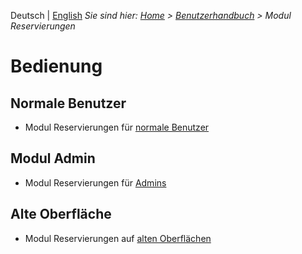 <!-- TITLE: Reservations -->
<!-- SUBTITLE: A quick summary of Reservations -->

Deutsch | [English](/en/modules/reservations)
*Sie sind hier: [Home](/home) > [Benutzerhandbuch](/de/user-guide) > Modul Reservierungen*

# Bedienung
## Normale Benutzer
* Modul Reservierungen für [normale Benutzer](/de/modules/reservations/user)
## Modul Admin 
* Modul Reservierungen für [Admins](/de/modules/reservations/admin)
## Alte Oberfläche
* Modul Reservierungen auf [alten Oberflächen](/de/modules/reservations/qooxdoo)